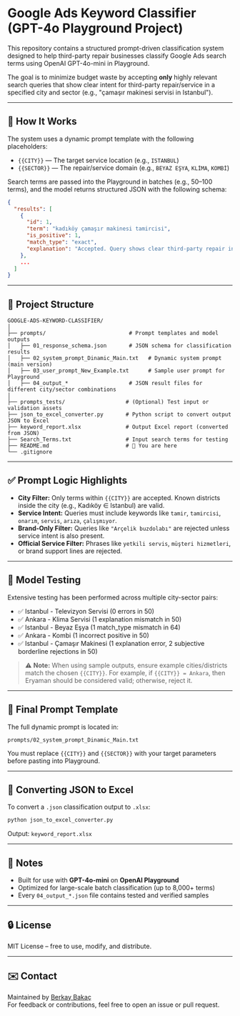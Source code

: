 # Google Ads Keyword Classifier (GPT-4o Playground Project)

This repository contains a structured prompt-driven classification system designed to help third-party repair businesses classify Google Ads search terms using OpenAI GPT-4o-mini in Playground.

The goal is to minimize budget waste by accepting **only** highly relevant search queries that show clear intent for third-party repair/service in a specified city and sector (e.g., "çamaşır makinesi servisi in Istanbul").

---

## 🧠 How It Works

The system uses a dynamic prompt template with the following placeholders:

- `{{CITY}}` — The target service location (e.g., `ISTANBUL`)
- `{{SECTOR}}` — The repair/service domain (e.g., `BEYAZ EŞYA`, `KLİMA`, `KOMBİ`)

Search terms are passed into the Playground in batches (e.g., 50–100 terms), and the model returns structured JSON with the following schema:

```json
{
  "results": [
    {
      "id": 1,
      "term": "kadıköy çamaşır makinesi tamircisi",
      "is_positive": 1,
      "match_type": "exact",
      "explanation": "Accepted. Query shows clear third-party repair intent for ÇAMAŞIR MAKİNESİ in ISTANBUL."
    },
    ...
  ]
}
```

---

## 📁 Project Structure

```
GOOGLE-ADS-KEYWORD-CLASSIFIER/
│
├── prompts/                          # Prompt templates and model outputs
│   ├── 01_response_schema.json       # JSON schema for classification results
│   ├── 02_system_prompt_Dinamic_Main.txt   # Dynamic system prompt (main version)
│   ├── 03_user_prompt_New_Example.txt      # Sample user prompt for Playground
│   ├── 04_output_*                   # JSON result files for different city/sector combinations
│
├── prompts_tests/                   # (Optional) Test input or validation assets
├── json_to_excel_converter.py       # Python script to convert output JSON to Excel
├── keyword_report.xlsx              # Output Excel report (converted from JSON)
├── Search_Terms.txt                 # Input search terms for testing
├── README.md                        # 📄 You are here
└── .gitignore
```

---

## ✅ Prompt Logic Highlights

- **City Filter:** Only terms within `{{CITY}}` are accepted. Known districts inside the city (e.g., Kadıköy ∈ Istanbul) are valid.
- **Service Intent:** Queries must include keywords like `tamir`, `tamircisi`, `onarım`, `servis`, `arıza`, `çalışmıyor`.
- **Brand-Only Filter:** Queries like `"Arçelik buzdolabı"` are rejected unless service intent is also present.
- **Official Service Filter:** Phrases like `yetkili servis`, `müşteri hizmetleri`, or brand support lines are rejected.

---

## 🧪 Model Testing

Extensive testing has been performed across multiple city-sector pairs:

- ✅ Istanbul - Televizyon Servisi (0 errors in 50)
- ✅ Ankara - Klima Servisi (1 explanation mismatch in 50)
- ✅ Istanbul - Beyaz Eşya (1 match_type mismatch in 64)
- ✅ Ankara - Kombi (1 incorrect positive in 50)
- ✅ Istanbul - Çamaşır Makinesi (1 explanation error, 2 subjective borderline rejections in 50)

> ⚠️ **Note:** When using sample outputs, ensure example cities/districts match the chosen `{{CITY}}`. For example, if `{{CITY}} = Ankara`, then Eryaman should be considered valid; otherwise, reject it.

---

## 🧩 Final Prompt Template

The full dynamic prompt is located in:

```
prompts/02_system_prompt_Dinamic_Main.txt
```

You must replace `{{CITY}}` and `{{SECTOR}}` with your target parameters before pasting into Playground.

---

## 🔁 Converting JSON to Excel

To convert a `.json` classification output to `.xlsx`:

```bash
python json_to_excel_converter.py
```

Output: `keyword_report.xlsx`

---

## 📌 Notes

- Built for use with **GPT-4o-mini** on **OpenAI Playground**
- Optimized for large-scale batch classification (up to 8,000+ terms)
- Every `04_output_*.json` file contains tested and verified samples

---

## 🔒 License

MIT License – free to use, modify, and distribute.

---

## ✉️ Contact

Maintained by [Berkay Bakaç](https://github.com/berkaybakac)  
For feedback or contributions, feel free to open an issue or pull request.
